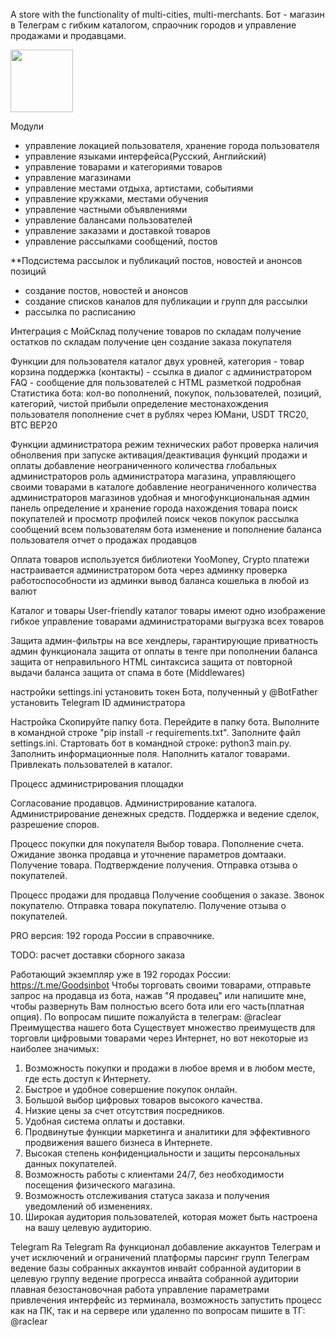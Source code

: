A store with the functionality of multi-cities, multi-merchants. Бот - магазин в Телеграм с гибким каталогом, спраочник городов и управление продажами и продавцами.

<img src="tggoodsinbot.gif" width="100"/>


Модули
- управление локацией пользователя, хранение города пользователя
- управление языками интерфейса(Русский, Английский)
- управление товарами и категориями товаров
- управление магазинами
- управление местами отдыха, артистами, событиями
- управление кружками, местами обучения
- управление частными объявлениями
- управление балансами пользователей
- управление заказами и доставкой товаров
- управление рассылками сообщений, постов

**Подсистема рассылок и публикаций постов, новостей и анонсов позиций
- создание постов, новостей и анонсов
- создание списков каналов для публикации и групп для рассылки
- рассылка по расписанию

Интеграция с МойСклад
получение товаров по складам
получение остатков по складам
получение цен
создание заказа покупателя


Функции для пользователя
каталог двух уровней, категория - товар
корзина
поддержка (контакты) - ссылка в диалог с администратором
FAQ - сообщение для пользователей с HTML разметкой
подробная Статистика бота: кол-во пополнений, покупок, пользователей, позиций, категорий, чистой прибыли
определение местонахождения пользователя
пополнение счет в рублях через ЮМани, USDT TRC20, BTC BEP20

Функции администратора
режим технических работ
проверка наличия обнолвения при запуске
активация/деактивация функций продажи и оплаты
добавление неограниченного количества глобальных администраторов
роль администратора магазина, управляющего своими товарами в каталоге
добавление неограниченного количества администраторов магазинов
удобная и многофункциональная админ панель
определение и хранение города нахождения товара
поиск покупателей и просмотр профилей
поиск чеков покупок
рассылка сообщений всем пользователям бота
изменение и пополнение баланса пользователя
отчет о продажах продавцов


Оплата товаров
используется библиотеки YooMoney, Crypto платежи
настраивается администратором бота через админку
проверка работоспособности из админки
вывод баланса кошелька в любой из валют

Каталог и товары
User-friendly каталог
товары имеют одно изображение
гибкое управление товарами администраторами
выгрузка всех товаров

Защита
админ-фильтры на все хендлеры, гарантирующие приватность админ функционала
защита от оплаты в тенге при пополнении баланса
защита от неправильного HTML синтаксиса
защита от повторной выдачи баланса
защита от спама в боте (Middlewares)

настройки settings.ini
установить токен Бота, полученный у @BotFather
установить Telegram ID администратора

Настройка
Скопируйте папку бота. Перейдите в папку бота.
Выполните в командной строке "pip install -r requirements.txt".
Заполните файл settings.ini.
Стартовать бот в командной строке: python3 main.py.
Заполнить информационные поля.
Наполнить каталог товарами.
Привлекать пользователей в каталог.

Процесс администрирования площадки

Согласование продавцов.
Администрирование каталога.
Администрирование денежных средств.
Поддержка и ведение сделок, разрешение споров.



Процесс покупки для покупателя
Выбор товара.
Пополнение счета.
Ожидание звонка продавца и уточнение параметров домтааки.
Получение товара.
Подтверждение получения.
Отправка отзыва о покупателей.


Процесс продажи для продавца
Получение сообщения о заказе.
Звонок покупателю.
Отправка товара покупателю.
Получение отзыва о покупателей.


PRO версия:
192 города России в справочнике.

TODO:
расчет доставки сборного заказа

Работающий экземпляр уже в 192 городах России: https://t.me/Goodsinbot
Чтобы торговать своими товарами, отправьте запрос на продавца из бота, нажав "Я продавец" или напишите мне, чтобы развернуть Вам полностью всего бота или его часть(платная опция).
По вопросам пишите пожалуйста в телеграм: @raclear
Преимущества нашего бота
Существует множество преимуществ для торговли цифровыми товарами через Интернет, но вот некоторые из наиболее значимых:

1. Возможность покупки и продажи в любое время и в любом месте, где есть доступ к Интернету.
2. Быстрое и удобное совершение покупок онлайн.
3. Большой выбор цифровых товаров высокого качества.
4. Низкие цены за счет отсутствия посредников.
5. Удобная система оплаты и доставки.
6. Продвинутые функции маркетинга и аналитики для эффективного продвижения вашего бизнеса в Интернете.
7. Высокая степень конфиденциальности и защиты персональных данных покупателей.
8. Возможность работы с клиентами 24/7, без необходимости посещения физического магазина.
9. Возможность отслеживания статуса заказа и получения уведомлений об изменениях.
10. Широкая аудитория пользователей, которая может быть настроена на вашу целевую аудиторию.

    
Telegram Ra
Telegram Ra функционал
добавление аккаунтов Телеграм и учет исключений и ограничений платформы
парсинг групп Телеграм
ведение базы собранных аккаунтов
инвайт собранной аудитории в целевую группу
ведение прогресса инвайта собранной аудитории
плавная безостановочная работа
управление параметрами привлечения
интерфейс из терминала, возможность запустить процесс как на ПК, так и на сервере или удаленно
по вопросам пишите в ТГ: @raclear
